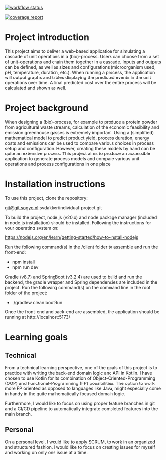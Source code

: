 [![workflow status](https://github.com/Svdakker/ip-sogyo/actions/workflows/gradle-build-ci.yml/badge.svg?branch=main)](https://github.com/Svdakker/ip-sogyo/actions/workflows/ip-sogyo-ci.yml)

[![coverage report](https://github.com/Svdakker/ip-sogyo/actions/badges/jacoco.svg?branch=main)](https://github.com/Svdakker/ip-sogyo/actions/workflows/ip-sogyo-ci.yml)

# Project introduction
This project aims to deliver a web-based application for simulating a cascade of unit operations in a (bio)-process. Users can choose from a set of unit-operations and chain them together in a cascade. Inputs and outputs can be defined, as well as sizes and configurations (microorganism used, pH, temperature, duration, etc.). When running a process, the application will output graphs and tables displaying the predicted events in the unit operations over time. A final predicted cost over the entire process will be calculated and shown as well.

# Project background
When designing a (bio)-process, for example to produce a protein powder from agricultural waste streams, calculation of the economic feasibility and emission greenhouse gasses is extremely important. Using a (simplified) mathematical model to predict product yield, process duration, energy costs and emissions can be used to compare various choices in process setup and configuration. However, creating these models by hand can be quite an extensive process. This project aims to produce an accessible application to generate process models and compare various unit operations and process configurations in one place.

# Installation instructions

To use this project, clone the repository:

git@git.sogyo.nl:svdakker/individual-project.git

To build the project, node.js (v20.x) and node package manager (included in node.js installation) should be installed. Following the instructions for your operating system on:

https://nodejs.org/en/learn/getting-started/how-to-install-nodejs

Run the following command(s) in the /client folder to assemble and run the front-end:

- npm install
- npm run dev

Gradle (v8.7) and SpringBoot (v3.2.4) are used to build and run the backend, the gradle wrapper and Spring dependencies are included in the project. Run the following command(s) on the command line in the root folder of the project:

- ./gradlew clean bootRun

Once the front-end and back-end are assembled, the application should be running at http://localhost:5173/

# Learning goals

## Technical
From a technical learning perspective, one of the goals of this project is to practice with writing the back-end domain logic and API in Kotlin. I have chosen to use Kotlin for its combination of Object-Oriented-Programming (OOP) and Functional-Programming (FP) possibilities. The option to work more FP oriented as opposed to languages like Java, might especially come in handy in the quite mathematically focused domain logic.

Furthermore, I would like to focus on using proper feature branches in git and a CI/CD pipeline to automatically integrate completed features into the main branch.

## Personal
On a personal level, I would like to apply SCRUM, to work in an organized and structured fashion. I would like to focus on creating issues for myself and working on only one issue at a time.